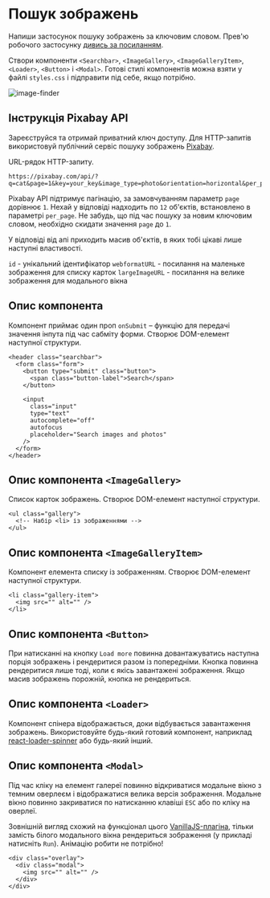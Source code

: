 # Пошук зображень
Напиши застосунок пошуку зображень за ключовим словом. Прев'ю робочого застосунку [дивись за посиланням](https://drive.google.com/file/d/1oXCGyiq4uKwW0zzraZLKk4lh3voBlBzZ/view).

Створи компоненти `<Searchbar>`, `<ImageGallery>`, `<ImageGalleryItem>`, `<Loader>`, `<Button>` і `<Modal>`. Готові стилі компонентів можна взяти у файлі `styles.css` і підправити під себе, якщо потрібно.

![image-finder](https://user-images.githubusercontent.com/94649716/184532292-d079802b-083e-46cd-afa7-cd0857becbc3.jpg)

## Інструкція Pixabay API
Зареєструйся та отримай приватний ключ доступу. Для HTTP-запитів використовуй публічний сервіс пошуку зображень [Pixabay](https://pixabay.com/api/docs/).

URL-рядок HTTP-запиту.
```
https://pixabay.com/api/?q=cat&page=1&key=your_key&image_type=photo&orientation=horizontal&per_page=12
```
Pixabay API підтримує пагінацію, за замовчуванням параметр `page` дорівнює `1`. Нехай у відповіді надходить по `12` об'єктів, встановлено в параметрі `per_page`. Не забудь, що під час пошуку за новим ключовим словом, необхідно скидати значення `page` до `1`.

У відповіді від апі приходить масив об'єктів, в яких тобі цікаві лише наступні властивості.

`id` - унікальний ідентифікатор
`webformatURL` - посилання на маленьке зображення для списку карток
`largeImageURL` - посилання на велике зображення для модального вікна
## Опис компонента <Searchbar>
Компонент приймає один проп `onSubmit` – функцію для передачі значення інпута під час сабміту форми. Створює DOM-елемент наступної структури.
```
<header class="searchbar">
  <form class="form">
    <button type="submit" class="button">
      <span class="button-label">Search</span>
    </button>

    <input
      class="input"
      type="text"
      autocomplete="off"
      autofocus
      placeholder="Search images and photos"
    />
  </form>
</header>
```
## Опис компонента `<ImageGallery>`
Список карток зображень. Створює DOM-елемент наступної структури.
```
<ul class="gallery">
  <!-- Набір <li> із зображеннями -->
</ul>
```
## Опис компонента `<ImageGalleryItem>`
Компонент елемента списку із зображенням. Створює DOM-елемент наступної структури.
```
<li class="gallery-item">
  <img src="" alt="" />
</li>
```
## Опис компонента `<Button>`
При натисканні на кнопку `Load more` повинна довантажуватись наступна порція зображень і рендеритися разом із попередніми. Кнопка повинна рендеритися лише тоді, коли є якісь завантажені зображення. Якщо масив зображень порожній, кнопка не рендериться.

## Опис компонента `<Loader>`
Компонент спінера відображається, доки відбувається завантаження зображень. Використовуйте будь-який готовий компонент, наприклад [react-loader-spinner](https://github.com/mhnpd/react-loader-spinner) або будь-який інший.

## Опис компонента `<Modal>`
Під час кліку на елемент галереї повинно відкриватися модальне вікно з темним оверлеєм і відображатися велика версія зображення. Модальне вікно повинно закриватися по натисканню клавіші `ESC` або по кліку на оверлеї.

Зовнішній вигляд схожий на функціонал цього [VanillaJS-плагіна](https://basiclightbox.electerious.com/), тільки замість білого модального вікна рендериться зображення (у прикладі натисніть `Run`). Анімацію робити не потрібно!
```
<div class="overlay">
  <div class="modal">
    <img src="" alt="" />
  </div>
</div>
```
